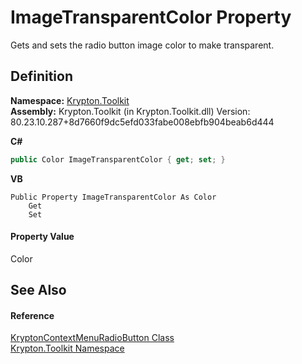 # ImageTransparentColor Property


Gets and sets the radio button image color to make transparent.



## Definition
**Namespace:** <a href="79d2eac2-21f4-54ff-7552-b20c33c30600.md">Krypton.Toolkit</a>  
**Assembly:** Krypton.Toolkit (in Krypton.Toolkit.dll) Version: 80.23.10.287+8d7660f9dc5efd033fabe008ebfb904beab6d444

**C#**
``` C#
public Color ImageTransparentColor { get; set; }
```
**VB**
``` VB
Public Property ImageTransparentColor As Color
	Get
	Set
```



#### Property Value
Color

## See Also


#### Reference
<a href="fe997c3d-8d4d-e7be-bfb9-bde5d3644045.md">KryptonContextMenuRadioButton Class</a>  
<a href="79d2eac2-21f4-54ff-7552-b20c33c30600.md">Krypton.Toolkit Namespace</a>  
